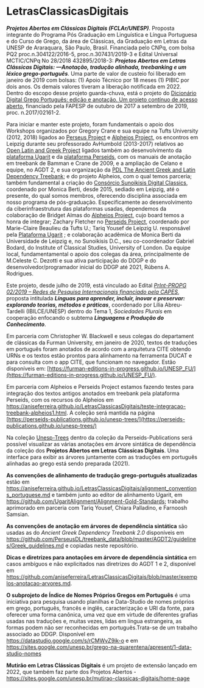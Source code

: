 # LetrasClassicasDigitais
***Projetos Abertos em Clássicas Digitais (FCLAr/UNESP)***. Proposta integrante do Programa Pós Graduação em Linguística e Língua Portuguesa e do Curso de  Grego, da área de Clássicas, da Graduação em Letras da UNESP de Araraquara, São Paulo, Brasil. Financiada pelo CNPq, com bolsa PQ2 proc.n.304122/2016-5, proc.n.307431/2019-3 e Edital Universal MCTIC/CNPq No 28/2018 432895/2018-3: **_Projetos Abertos em Letras Clássicas Digitais: —Anotação, tradução alinhada, treebanking e um léxico grego-português_**. Uma parte de valor de custeio foi liberado em janeiro de 2019 com bolsas: (1) Apoio Técnico por 18 meses (1) PIBIC por dois anos. Os demais valores tiveram a liberação notificada em 2022. Dentro do escopo desse projeto guarda-chuva, está o projeto do [Dicionário Digital Grego Português: edição e anotação. Um projeto contínuo de acesso aberto](https://aniseferreira.github.io/Grc-Por-DigDict), financiado pela FAPESP de outubro de 2017 a setembro de 2019, proc. n.2017/02161-2.

Para iniciar e manter este projeto, foram fundamentais o apoio dos Workshops organizados por Gregory Crane e sua equipe na Tufts University (2012, 2018) ligados ao [Perseus Project](http://www.perseus.tufts.edu/hopper/) e [Alpheios Project](https://alpheios.net/), os encontros em Leipzig durante seu professorado AvHumbold (2013-2017) relativos ao [Open Latin and Greek Project](https://opengreekandlatin.org/) ligados também ao desenvolvimento da [plataforma Ugarit](http://ugarit.ialigner.com/) e da [plataforma Perseids](http://perseids.org), com os manuais de anotação em treebank de Bamman e Crane de 2009, e a ampliação de Celano e equipe,  no  AGDT 2, e sua organização da [PDL The Ancient Greek and Latin Dependency Treebank](https://perseusdl.github.io/treebank_data/); e do projeto Alpheios, com o qual temos parceria; também fundamental a criação do [Consórcio Sunoikisis Digital Classics](https://sunoikisisdc.github.io/), coordenado por Monica Berti, desde 2015, sediado em Leipzig, até o presente, do qual somos membros, oferecendo disciplina associada em nosso programa de pós-graduação. Especificamente ao desenvolvimento da ciberinfraestrutura das plataformas usadas, dependemos da colaboração de Bridget Almas do [Alpheios Project](http://alpheios.net),  cujo board temos a honra de integrar; Zachary Fletcher no [Perseids Project](http://perseid.org), coordenado por Marie-Claire Beaulieu da Tufts U.; Tariq Yousef de Leipzig U. responsável pela [Plataforma Ugarit](http://ugarit.ialigner.com/) ; e colaboração acadêmica de Monica Berti da Universidade de Leipzig e, no Sunoikisis D.C., seu co-coordenador Gabriel Bodard, do Institute of Classical Studies, University of London. Da equipe local, fundamentamental o apoio dos colegas da área, principalmente de M.Celeste C. Dezotti e sua ativa participação do DDGP e do desenvolvedor/programador inicial do DDGP até 2021, Rúbens A. Rodrigues.

Este projeto, desde julho de 2019, está vinculado ao Edital [*PrInt-PROPG 02/2019 – Redes de Pesquisa Internacionais financiado pela CAPES*](https://www2.unesp.br/portal#!/propg/projetos-internacionais/editais-print/abertos/),  proposta intitulada ***Línguas para aprender, incluir, inovar e preservar: explorando teorias, métodos e práticas***,  coordenado por Lília Abreu-Tardelli (IBILCE/UNESP) dentro do Tema 1, _*Sociedades Plurais*_ em cooperação enfocando o subtema _**Linguagens e Produção do Conhecimento**_.

Em parceria com Christopher W. Blackwell e seus colegas do departament de clássicas da Furman University, em janeiro de 2020, textos de traduções em português foram anotados de acordo com a arquitetura CITE obtendo URNs e os textos estão prontos para alinhamento na ferramenta DUCAT e para consulta com o app CITE, que funcionam no navegador. Estão disponíveis em: [https://furman-editions-in-progress.github.io/UNESP_FU/](https://furman-editions-in-progress.github.io/UNESP_FU/). 

Em parceria com Alpheios e Perseids Project estamos fazendo testes para integração dos textos antigos anotados em treebank pela plataforma Perseids, com os recursos do Alpheios em https://aniseferreira.github.io/LetrasClassicasDigitais/teste-integracao-treebank-alpheios1.html. A coleção será mantida na página [https://perseids-publications.github.io/unesp-trees/](https://perseids-publications.github.io/unesp-trees/)

Na coleção [Unesp-Trees](https://perseids-publications.github.io/unesp-trees/) dentro da coleção da Perseids-Publications será possível visualizar as várias anotações em árvore sintática de dependência da coleção dos **Projetos Abertos em Letras Clássicas Digitais**. Uma interface para exibir as árvores juntamente com as traduções em português  alinhadas ao grego está sendo preparada (2021). 

**As convenções de alinhamento de tradução grego-português atualizadas** estão em https://aniseferreira.github.io/LetrasClassicasDigitais/alignment_conventions_portuguese.md e também junto ao editor de alinhamento Ugarit, em https://github.com/UgaritAlignment/Alignment-Gold-Standards; trabalho aprimorado em parceria com Tariq Yousef, Chiara Palladino, e Farnoosh Samsian. 

**As convenções de anotação em árvores de dependência sintática** são usadas as do *Ancient Greek Dependency Treebank 2.0* disponíveis em https://github.com/PerseusDL/treebank_data/blob/master/AGDT2/guidelines/Greek_guidelines.md e copiadas neste repositório. 

**Dicas e diretrizes para anotações em árvore de dependência sintática** em casos ambíguos e não explicitados nas diretrizes do AGDT 1 e 2, disponível em https://github.com/aniseferreira/LetrasClassicasDigitais/blob/master/exemplos-anotacao-arvores.md. 

**O subprojeto de Índice de Nomes Próprios Gregos em Português** é uma iniciativa para pesquisa usando planilhas e Data-Studio de nomes próprios em grego, português, francês e inglês, caracterização e URI da fonte, para oferecer uma forma canônica, uma vez que em virtude de diferentes grafias usadas nas traduções e, muitas vezes, lidas em língua estrangeira, as formas podem não ser reconhecidas em português.Trata-se de um trabalho associado ao DDGP. Disponível em https://datastudio.google.com/s/rCMWvZ9ik-o e em https://sites.google.com/unesp.br/grego-na-quarentena/apresent/1-data-studio-nomes

**Mutirão em Letras Clássicas Digitais** é um projeto de extensão lançado em 2022, que também faz parte dos Projetos Abertos - https://sites.google.com/unesp.br/mutirao-classicas-digitais/home-page
